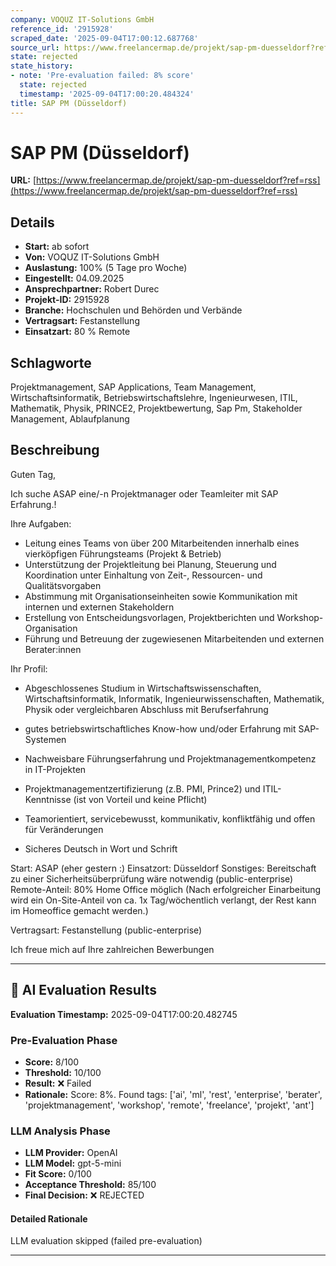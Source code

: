 ```yaml
---
company: VOQUZ IT-Solutions GmbH
reference_id: '2915928'
scraped_date: '2025-09-04T17:00:12.687768'
source_url: https://www.freelancermap.de/projekt/sap-pm-duesseldorf?ref=rss
state: rejected
state_history:
- note: 'Pre-evaluation failed: 8% score'
  state: rejected
  timestamp: '2025-09-04T17:00:20.484324'
title: SAP PM (Düsseldorf)
---
```



# SAP PM (Düsseldorf)
**URL:** [https://www.freelancermap.de/projekt/sap-pm-duesseldorf?ref=rss](https://www.freelancermap.de/projekt/sap-pm-duesseldorf?ref=rss)
## Details
- **Start:** ab sofort
- **Von:** VOQUZ IT-Solutions GmbH
- **Auslastung:** 100% (5 Tage pro Woche)
- **Eingestellt:** 04.09.2025
- **Ansprechpartner:** Robert Durec
- **Projekt-ID:** 2915928
- **Branche:** Hochschulen und Behörden und Verbände
- **Vertragsart:** Festanstellung
- **Einsatzart:** 80
                                                % Remote

## Schlagworte
Projektmanagement, SAP Applications, Team Management, Wirtschaftsinformatik, Betriebswirtschaftslehre, Ingenieurwesen, ITIL, Mathematik, Physik, PRINCE2, Projektbewertung, Sap Pm, Stakeholder Management, Ablaufplanung

## Beschreibung
Guten Tag,

Ich suche ASAP eine/-n Projektmanager oder Teamleiter mit SAP Erfahrung.!

Ihre Aufgaben:
+ Leitung eines Teams von über 200 Mitarbeitenden innerhalb eines vierköpfigen Führungsteams (Projekt & Betrieb)
+ Unterstützung der Projektleitung bei Planung, Steuerung und Koordination unter Einhaltung von Zeit-, Ressourcen- und Qualitätsvorgaben
+ Abstimmung mit Organisationseinheiten sowie Kommunikation mit internen und externen Stakeholdern
+ Erstellung von Entscheidungsvorlagen, Projektberichten und Workshop-Organisation
+ Führung und Betreuung der zugewiesenen Mitarbeitenden und externen Berater:innen

Ihr Profil:
+ Abgeschlossenes Studium in Wirtschaftswissenschaften, Wirtschaftsinformatik, Informatik, Ingenieurwissenschaften, Mathematik, Physik oder vergleichbaren Abschluss mit Berufserfahrung
+ gutes betriebswirtschaftliches Know-how und/oder Erfahrung mit SAP-Systemen
+ Nachweisbare Führungserfahrung und Projektmanagementkompetenz in IT-Projekten

+ Projektmanagementzertifizierung (z.B. PMI, Prince2) und ITIL-Kenntnisse (ist von Vorteil und keine Pflicht)
+ Teamorientiert, servicebewusst, kommunikativ, konfliktfähig und offen für Veränderungen
+ Sicheres Deutsch in Wort und Schrift

Start: ASAP (eher gestern :)
Einsatzort: Düsseldorf
Sonstiges: Bereitschaft zu einer Sicherheitsüberprüfung wäre notwendig (public-enterprise)
Remote-Anteil: 80% Home Office möglich
(Nach erfolgreicher Einarbeitung wird ein On-Site-Anteil von ca. 1x Tag/wöchentlich verlangt, der Rest kann im Homeoffice gemacht werden.)

Vertragsart: Festanstellung (public-enterprise)

Ich freue mich auf Ihre zahlreichen Bewerbungen

---

## 🤖 AI Evaluation Results

**Evaluation Timestamp:** 2025-09-04T17:00:20.482745

### Pre-Evaluation Phase
- **Score:** 8/100
- **Threshold:** 10/100
- **Result:** ❌ Failed
- **Rationale:** Score: 8%. Found tags: ['ai', 'ml', 'rest', 'enterprise', 'berater', 'projektmanagement', 'workshop', 'remote', 'freelance', 'projekt', 'ant']

### LLM Analysis Phase
- **LLM Provider:** OpenAI
- **LLM Model:** gpt-5-mini
- **Fit Score:** 0/100
- **Acceptance Threshold:** 85/100
- **Final Decision:** ❌ REJECTED

#### Detailed Rationale
LLM evaluation skipped (failed pre-evaluation)

---
